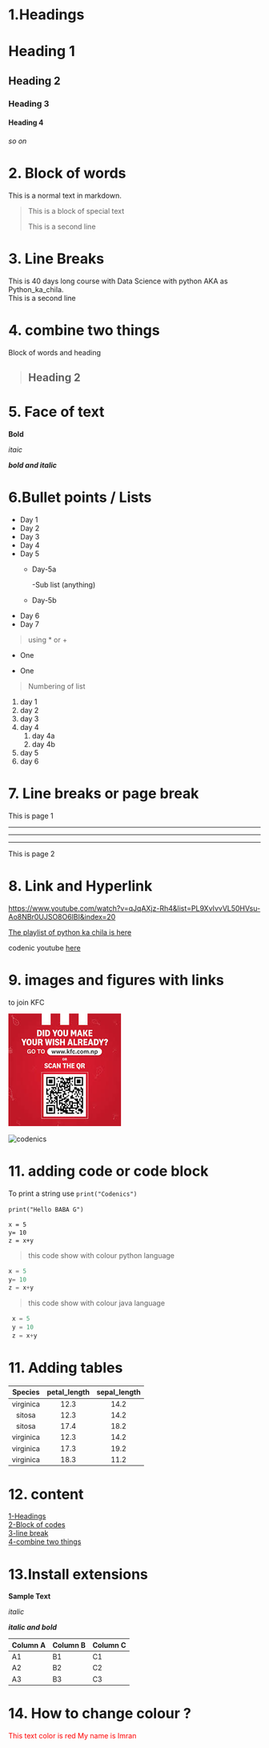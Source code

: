 # 1.Headings
# Heading 1

## Heading 2
### Heading 3
#### Heading 4
###### so on


# 2. Block of words
This is a normal text in markdown.
> This is a block of special text
>
> This is a second line


# 3. Line Breaks
This is 40 days long course with Data Science with python
AKA as Python_ka_chila.\
This is a second line

# 4. combine two things
Block of words and heading
> ## Heading 2


# 5. Face of text


**Bold**

*itaic*

***bold and italic***

# 6.Bullet points  / Lists
 - Day 1
 - Day 2
 - Day 3
 - Day 4
 - Day 5
      - Day-5a
            
        -Sub list (anything)
      - Day-5b  
 - Day 6
 - Day 7

 > using * or +
 * One
 + One

 > Numbering of list
 1. day 1
 2. day 2
 3. day 3
 4. day 4
      1. day 4a
      2. day 4b
 5. day 5
 6. day 6

# 7. Line breaks or page break

This is page 1

***
---
___

This is page 2

# 8. Link and Hyperlink
<https://www.youtube.com/watch?v=qJqAXjz-Rh4&list=PL9XvIvvVL50HVsu-Ao8NBr0UJSO8O6lBI&index=20>

[The playlist of python ka chila is here](https://www.youtube.com/watch?v=qJqAXjz-Rh4&list=PL9XvIvvVL50HVsu-Ao8NBr0UJSO8O6lBI&index=20)

[codenics]:https://www.youtube.com/watch?v=qJqAXjz-Rh4&list=PL9XvIvvVL50HVsu-Ao8NBr0UJSO8O6lBI&index=20

codenic youtube [here][codenics]
 # 9. images and figures with links
  to join KFC

  ![QR](qr.png)

  ![codenics](https://images.search.yahoo.com/search/images;_ylt=AwrNPei4knhoKgIAEn1XNyoA;_ylu=Y29sbwNiZjEEcG9zAzEEdnRpZAMEc2VjA3BpdnM-?p=codenics&fr2=piv-web&type=E210US91215G0&fr=mcafee#id=18&iurl=https%3A%2F%2Fmedia.licdn.com%2Fdms%2Fimage%2FD4D0BAQF0qyMe9Dgjew%2Fcompany-logo_200_200%2F0%2F1693821090616%3Fe%3D2147483647%26v%3Dbeta%26t%3DThHap53azdSkhazI-DdMNe-tGqlhKH9814WoThMUH9s&action=click)

  # 11. adding code or code block
  To print a string use `print("Codenics")`

  `print("Hello BABA G")`

  ```
  x = 5
  y= 10
  z = x+y
  ```
  >this code show with colour python language

  ```python
  x = 5
  y= 10
  z = x+y
  ```
   >this code show with colour java language

  ```java
   x = 5
   y = 10
   z = x+y
   ```

# 11. Adding tables

| Species | petal_length | sepal_length |
|:---------:| :------------: | :------------: |
|virginica| 12.3         | 14.2|
|sitosa| 12.3         | 14.2|
|sitosa| 17.4       | 18.2|
|virginica| 12.3         | 14.2|
|virginica| 17.3         | 19.2|
|virginica| 18.3         | 11.2|

# 12. content
[1-Headings](#1headings)\
[2-Block of codes](#2-block-of-words)\
[3-line break](#3-line-breaks)\
[4-combine two things](#4-combine-two-things)


# 13.Install extensions

**Sample Text**

_italic_

**_italic and bold_**


Column A | Column B | Column C
---------|----------|---------
 A1 | B1 | C1
 A2 | B2 | C2
 A3 | B3 | C3

# 14. How to change colour ?

<span style="color:red">
This text color is red
My name is Imran
</span>

